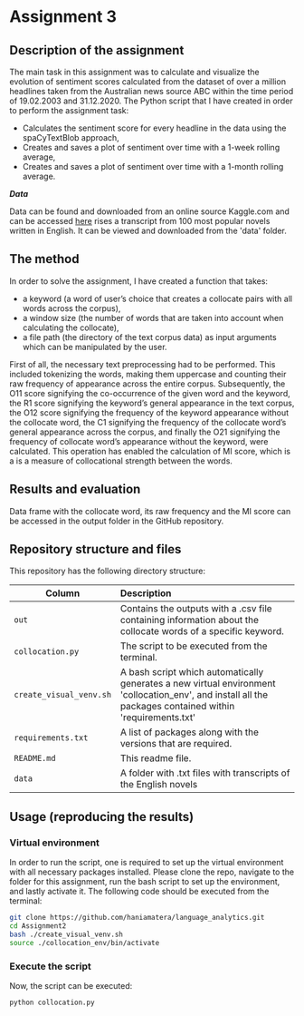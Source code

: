 # Assignment 3

## Description of the assignment

The main task in this assignment was to calculate and visualize the evolution of sentiment scores calculated from the dataset of over a million headlines taken from the Australian news source ABC within the time period of 19.02.2003 and 31.12.2020. The Python script that I have created in order to perform the assignment task: 
-	Calculates the sentiment score for every headline in the data using the spaCyTextBlob approach,
-	Creates and saves a plot of sentiment over time with a 1-week rolling average,
-	Creates and saves a plot of sentiment over time with a 1-month rolling average.


___Data___


Data can be found and downloaded from an online source Kaggle.com and can be accessed [here](https://www.kaggle.com/therohk/million-headlines)
rises a transcript from 100 most popular novels written in English. It can be viewed and downloaded from the 'data' folder. 

## The method
In order to solve the assignment, I have created a function that takes:
- a keyword (a word of user’s choice that creates a collocate pairs with all words across the corpus),
- a window size (the number of words that are taken into account when calculating the collocate),
- a file path (the directory of the text corpus data)
as input arguments which can be manipulated by the user.

First of all, the necessary text preprocessing had to be performed. This included tokenizing the words, making them uppercase and counting their raw frequency of appearance across the entire corpus. Subsequently, the O11 score signifying the co-occurrence of the given word and the keyword, the R1 score signifying the keyword’s general appearance in the text corpus, the O12 score signifying the frequency of the keyword appearance without the collocate word, the C1 signifying the frequency of the collocate word’s general appearance across the corpus, and finally the O21 signifying the frequency of collocate word’s appearance without the keyword, were calculated. This operation has enabled the calculation of MI score, which is a is a measure of collocational strength between the words.


## Results and evaluation
Data frame with the collocate word, its raw frequency and the MI score can be accessed in the output folder in the GitHub repository. 

## Repository structure and files
This repository has the following directory structure:

| Column | Description|
|--------|:-----------|
```out``` | Contains the outputs with a .csv file containing information about the collocate words of a specific keyword.
```collocation.py```| The script to be executed from the terminal.
```create_visual_venv.sh``` | A bash script which automatically generates a new virtual environment 'collocation_env', and install all the packages contained within 'requirements.txt'
```requirements.txt``` | A list of packages along with the versions that are required.
```README.md``` | This readme file.
```data```| A folder with .txt files with transcripts of the English novels


## Usage (reproducing the results)

### Virtual environment
In order to run the script, one is required to set up the virtual environment with all necessary packages installed. Please clone the repo, navigate to the folder for this assignment, run the bash script to set up the environment, and lastly activate it. The following code should be executed from the terminal:

```bash
git clone https://github.com/haniamatera/language_analytics.git
cd Assignment2
bash ./create_visual_venv.sh
source ./collocation_env/bin/activate
```

### Execute the script 
Now, the script can be executed:

```bash
python collocation.py  

```
